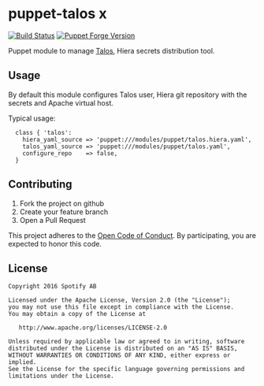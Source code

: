 puppet-talos x
============

[![Build Status](https://travis-ci.org/spotify/puppet-talos.png?branch=master)](https://travis-ci.org/spotify/puppet-talos)
[![Puppet Forge Version](http://img.shields.io/puppetforge/v/spotify/talos.svg)](https://forge.puppetlabs.com/spotify/talos)

Puppet module to manage [Talos](https://github.com/spotify/talos), Hiera secrets distribution tool.

Usage
-----

By default this module configures Talos user, Hiera git repository with
the secrets and Apache virtual host.

Typical usage:

```puppet
  class { 'talos':
    hiera_yaml_source => 'puppet:///modules/puppet/talos.hiera.yaml',
    talos_yaml_source => 'puppet:///modules/puppet/talos.yaml',
    configure_repo    => false,
  }
```

Contributing
------------
1. Fork the project on github
2. Create your feature branch
3. Open a Pull Request

This project adheres to the [Open Code of Conduct][code-of-conduct]. By
participating, you are expected to honor this code.

[code-of-conduct]:
https://github.com/spotify/code-of-conduct/blob/master/code-of-conduct.md

License
-------
```text
Copyright 2016 Spotify AB

Licensed under the Apache License, Version 2.0 (the "License");
you may not use this file except in compliance with the License.
You may obtain a copy of the License at

   http://www.apache.org/licenses/LICENSE-2.0

Unless required by applicable law or agreed to in writing, software
distributed under the License is distributed on an "AS IS" BASIS,
WITHOUT WARRANTIES OR CONDITIONS OF ANY KIND, either express or implied.
See the License for the specific language governing permissions and
limitations under the License.
```
